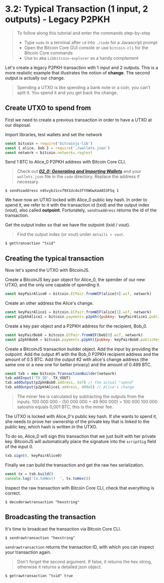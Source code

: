 # 3.2: Typical Transaction (1 input, 2 outputs) - Legacy P2PKH

> To follow along this tutorial and enter the commands step-by-step
> * Type `node` in a terminal after `cd` into `./code` for a Javascript prompt
> * Open the Bitcoin Core GUI console or use `bitcoin-cli` for the Bitcoin Core commands
> * Use `bx` aka `Libbitcoin-explorer` as a handy complement 

Let's create a legacy P2PKH transaction with 1 input and 2 outputs. 
This is a more realistic example that illustrates the notion of **change**. 
The second output is actually our change.

> Spending a UTXO is like spending a bank note or a coin, you can't split it. You spend it and you get back the change.  


## Create UTXO to spend from

First we need to create a previous transaction in order to have a UTXO at our disposal.

Import libraries, test wallets and set the network
```javascript
const bitcoin = require('bitcoinjs-lib')
const { alice, bob } = require('./wallets.json')
const network = bitcoin.networks.regtest
```

Send 1 BTC to Alice_0 P2PKH address with Bitcoin Core CLI.
> Check out **_[02_0: Generating and Importing Wallets](02_0_Generating_and_Importing_Wallets.md)_** and your `wallets.json`
> file in the `code` directory. Replace the address if necessary.
```
$ sendtoaddress n4SvybJicv79X1Uc4o3fYXWGwXadA53FSq 1
```

We have now an UTXO locked with Alice_0 public key hash. 
In order to spend it, we refer to it with the transaction id (txid) and the output index (vout), also called **outpoint**.
Fortunately, `sendtoaddress` returns the id of the transaction.

Get the output index so that we have the outpoint (txid / vout).
> Find the output index (or vout) under `details > vout`.
```
$ gettransaction "txid"
```


## Creating the typical transaction

Now let's spend the UTXO with BitcoinJS.

Create a BitcoinJS key pair object for Alice_0, the spender of our new UTXO, and the only one capable of spending it. 
```javascript
const keyPairAlice0 = bitcoin.ECPair.fromWIF(alice[0].wif, network)
```
Create an other address the Alice's change.
```javascript
const keyPairAlice1 = bitcoin.ECPair.fromWIF(alice[1].wif, network)
const p2pkhAlice1 = bitcoin.payments.p2pkh({pubkey: keyPairAlice1.publicKey, network})
```

Create a key pair object and a P2PKH address for the recipient, Bob_0.
```javascript
const keyPairBob0 = bitcoin.ECPair.fromWIF(bob[0].wif, network)
const p2pkhBob0 = bitcoin.payments.p2pkh({pubkey: keyPairBob0.publicKey, network})
```

Create a BitcoinJS transaction builder object.
Add the input by providing the outpoint.
Add the output #1 with the Bob_0 P2PKH recipient address and the amount of 0.5 BTC.
Add the output #2 with alice's change address (the same one or a new one for better privacy) and the amount of 0.499 BTC.
```javascript
const txb = new bitcoin.TransactionBuilder(network)
txb.addInput('TX_ID', TX_VOUT)
txb.addOutput(p2pkhBob0.address, 5e7) // the actual "spend"
txb.addOutput(p2pkhAlice1.address, 499e5) // Alice's change
```

> The miner fee is calculated by subtracting the outputs from the inputs.
> 100 000 000 - (50 000 000 + 49 900 000) = 100 000
> 100 000 satoshis equals 0,001 BTC, this is the miner fee.

The UTXO is locked with Alice_0's public key hash.
If she wants to spend it, she needs to prove her ownership of the private key that is linked to the public 
key, which hash is written in the UTXO.

To do so, Alice_0 will sign this transaction that we just built with her private key. 
BitcoinJS will automatically place the signature into the `scriptSig` field of the input 0. 
```javascript
txb.sign(0, keyPairAlice0)
```

Finally we can build the transaction and get the raw hex serialization.
```javascript
const tx = txb.build()
console.log('tx.toHex()  ', tx.toHex())
```

Inspect the raw transaction with Bitcoin Core CLI, check that everything is correct.
```
$ decoderawtransaction "hexstring"
```


## Broadcasting the transaction

It's time to broadcast the transaction via Bitcoin Core CLI.
```
$ sendrawtransaction "hexstring"
```

`sendrawtransaction` returns the transaction ID, with which you can inspect your transaction again.
> Don't forget the second argument. If false, it returns the hex string, otherwise it returns a detailed json object.
```
$ getrawtransaction "txid" true
```
